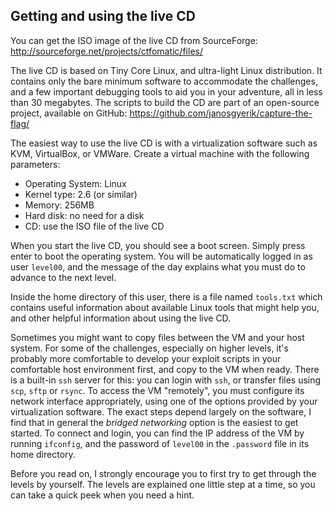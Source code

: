 ## Getting and using the live CD

You can get the ISO image of the live CD from SourceForge:
http://sourceforge.net/projects/ctfomatic/files/

The live CD is based on Tiny Core Linux,
and ultra-light Linux distribution.
It contains only the bare minimum software to accommodate the challenges,
and a few important debugging tools to aid you in your adventure,
all in less than 30 megabytes.
The scripts to build the CD are part of an open-source project,
available on GitHub:
https://github.com/janosgyerik/capture-the-flag/

The easiest way to use the live CD is with a virtualization software such as KVM, VirtualBox, or VMWare.
Create a virtual machine with the following parameters:

- Operating System: Linux
- Kernel type: 2.6 (or similar)
- Memory: 256MB
- Hard disk: no need for a disk
- CD: use the ISO file of the live CD

When you start the live CD,
you should see a boot screen.
Simply press enter to boot the operating system.
You will be automatically logged in as user `level00`,
and the message of the day explains what you must do to advance to the next level.

Inside the home directory of this user,
there is a file named `tools.txt` which contains useful information about available Linux tools that might help you,
and other helpful information about using the live CD.

Sometimes you might want to copy files between the VM and your host system.
For some of the challenges,
especially on higher levels,
it's probably more comfortable to develop your exploit scripts in your comfortable host environment first,
and copy to the VM when ready.
There is a built-in `ssh` server for this:
you can login with `ssh`,
or transfer files using `scp`, `sftp` or `rsync`.
To access the VM "remotely",
you must configure its network interface appropriately,
using one of the options provided by your virtualization software.
The exact steps depend largely on the software,
I find that in general the *bridged networking* option is the easiest to get started.
To connect and login,
you can find the IP address of the VM by running `ifconfig`,
and the password of `level00` in the `.password` file in its home directory.

Before you read on,
I strongly encourage you to first try to get through the levels by yourself.
The levels are explained one little step at a time,
so you can take a quick peek when you need a hint.
